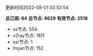 更新时间2022-08-01 02:52:54

**总订阅: 64**
**总节点: 8629**
**有效节点: 2518**
- ss节点: 554
- v2ray节点: 1811
- ssr节点: 1
- trojan节点: 152
